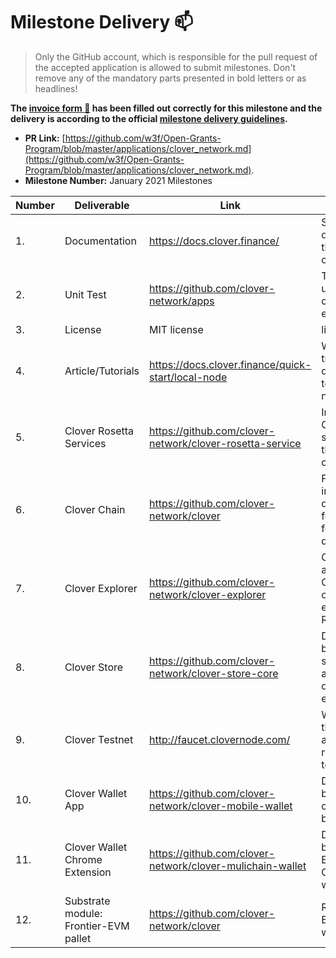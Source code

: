 # Milestone Delivery :mailbox:

> Only the GitHub account, which is responsible for the pull request of the accepted application is allowed to submit milestones. Don't remove any of the mandatory parts presented in bold letters or as headlines!

**The [invoice form :pencil:](https://forms.gle/8Wx7nxtq8fKrsuEz8) has been filled out correctly for this milestone and the delivery is according to the official [milestone delivery guidelines](https://github.com/w3f/General-Grants-Program/blob/master/grants/milestone-deliverables-guidelines.md).**  

* **PR Link:** [https://github.com/w3f/Open-Grants-Program/blob/master/applications/clover_network.md](https://github.com/w3f/Open-Grants-Program/blob/master/applications/clover_network.md). 
* **Milestone Number:** January 2021 Milestones

| Number | Deliverable | Link | Notes |
| ------------- | ------------- | ------------- | ------------- |
| 1. | Documentation | https://docs.clover.finance/ | Start documenting on the various aspect of the Clover. |
| 2. | Unit Test | https://github.com/clover-network/apps | The chain specific unit tests will cover 50% at the end of Jan. | 
| 3. | License | MIT license | license |
| 4. | Article/Tutorials | https://docs.clover.finance/quick-start/local-node | Writing varios tutorials to demonstrate how to setup clover nodes |  
| 5. | Clover Rosetta Services | https://github.com/clover-network/clover-rosetta-service | Integrating Coinbase Rosetta services to ensure the cross-chain compatibility |  
| 6. | Clover Chain | https://github.com/clover-network/clover | Fully implementing distributing gas fee functionality for EVM contract deployers |  
| 7. | Clover Explorer | https://github.com/clover-network/clover-explorer | Creating first alpha build for Clover cross-chain block explorer based on Rosetta protocol |  
| 8. | Clover Store | https://github.com/clover-network/clover-store-core | Delivering initial build of clover store app to be able download/execute eAPPs |
| 9. | Clover Testnet | http://faucet.clovernode.com/ | We will finalize the Clover testnet and the faucet to receive test tokens |
| 10. | Clover Wallet App | https://github.com/clover-network/clover-mobile-wallet | Delivering initial build of Clover official wallet on both android/iOS |
| 11. | Clover Wallet Chrome Extension| https://github.com/clover-network/clover-mulichain-wallet | Delivering initial build of Chrome Extension of Clover web3 wallet |
| 12. | Substrate module: Frontier-EVM pallet| https://github.com/clover-network/clover | Rolling out minor EVM adjustments with Clover chain |
